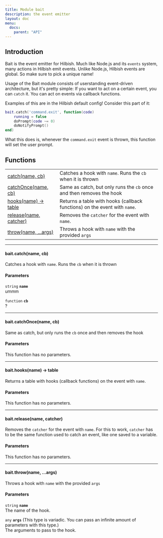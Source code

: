 ```yaml
---
title: Module bait
description: the event emitter
layout: doc
menu:
  docs:
    parent: "API"
---
```


## Introduction

Bait is the event emitter for Hilbish. Much like Node.js and
its `events` system, many actions in Hilbish emit events.
Unlike Node.js, Hilbish events are global. So make sure to
pick a unique name!

Usage of the Bait module consists of userstanding
event-driven architecture, but it's pretty simple:
If you want to act on a certain event, you can `catch` it.
You can act on events via callback functions.

Examples of this are in the Hilbish default config!
Consider this part of it:
```lua
bait.catch('command.exit', function(code)
	running = false
	doPrompt(code ~= 0)
	doNotifyPrompt()
end)
```

What this does is, whenever the `command.exit` event is thrown,
this function will set the user prompt.

## Functions
|||
|----|----|
|<a href="#catch">catch(name, cb)</a>|Catches a hook with `name`. Runs the `cb` when it is thrown|
|<a href="#catchOnce">catchOnce(name, cb)</a>|Same as catch, but only runs the `cb` once and then removes the hook|
|<a href="#hooks">hooks(name) -> table</a>|Returns a table with hooks (callback functions) on the event with `name`.|
|<a href="#release">release(name, catcher)</a>|Removes the `catcher` for the event with `name`.|
|<a href="#throw">throw(name, ...args)</a>|Throws a hook with `name` with the provided `args`|

<hr><div id='catch'>
<h4 class='heading'>
bait.catch(name, cb)
<a href="#catch" class='heading-link'>
	<i class="fas fa-paperclip"></i>
</a>
</h4>

Catches a hook with `name`. Runs the `cb` when it is thrown
#### Parameters
`string` **`name`**  
ummm

`function` **`cb`**  
?

</div><hr><div id='catchOnce'>
<h4 class='heading'>
bait.catchOnce(name, cb)
<a href="#catchOnce" class='heading-link'>
	<i class="fas fa-paperclip"></i>
</a>
</h4>

Same as catch, but only runs the `cb` once and then removes the hook
#### Parameters
This function has no parameters.  
</div><hr><div id='hooks'>
<h4 class='heading'>
bait.hooks(name) -> table
<a href="#hooks" class='heading-link'>
	<i class="fas fa-paperclip"></i>
</a>
</h4>

Returns a table with hooks (callback functions) on the event with `name`.
#### Parameters
This function has no parameters.  
</div><hr><div id='release'>
<h4 class='heading'>
bait.release(name, catcher)
<a href="#release" class='heading-link'>
	<i class="fas fa-paperclip"></i>
</a>
</h4>

Removes the `catcher` for the event with `name`.
For this to work, `catcher` has to be the same function used to catch
an event, like one saved to a variable.
#### Parameters
This function has no parameters.  
</div><hr><div id='throw'>
<h4 class='heading'>
bait.throw(name, ...args)
<a href="#throw" class='heading-link'>
	<i class="fas fa-paperclip"></i>
</a>
</h4>

Throws a hook with `name` with the provided `args`
#### Parameters
`string` **`name`**  
The name of the hook.

`any` **`args`** (This type is variadic. You can pass an infinite amount of parameters with this type.)  
The arguments to pass to the hook.

</div>